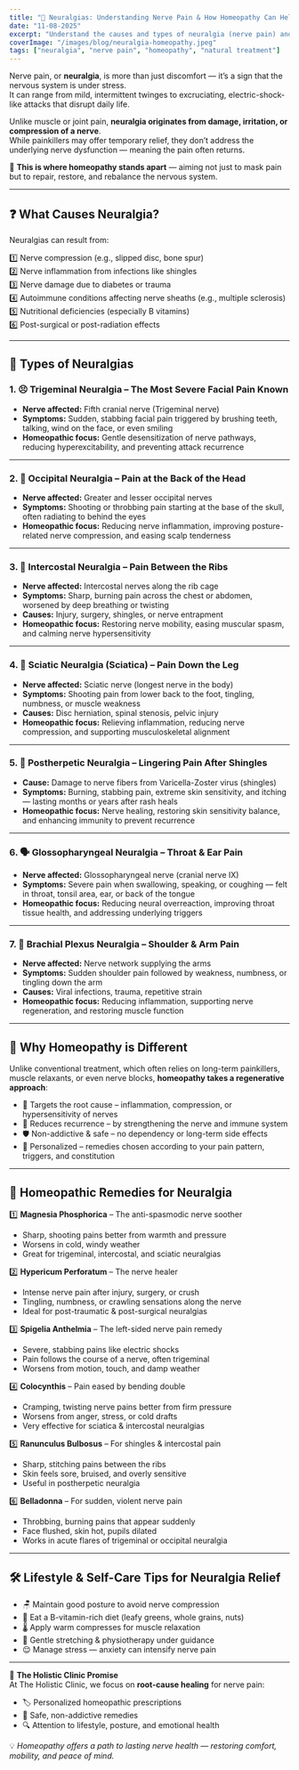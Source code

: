 ```yaml
---
title: "💢 Neuralgias: Understanding Nerve Pain & How Homeopathy Can Help"
date: "11-08-2025"
excerpt: "Understand the causes and types of neuralgia (nerve pain) and discover how homeopathy offers safe, root-cause-focused relief without long-term side effects."
coverImage: "/images/blog/neuralgia-homeopathy.jpeg"
tags: ["neuralgia", "nerve pain", "homeopathy", "natural treatment"]
---
```


Nerve pain, or **neuralgia**, is more than just discomfort — it’s a sign that the nervous system is under stress.  
It can range from mild, intermittent twinges to excruciating, electric-shock-like attacks that disrupt daily life.

Unlike muscle or joint pain, **neuralgia originates from damage, irritation, or compression of a nerve**.  
While painkillers may offer temporary relief, they don’t address the underlying nerve dysfunction — meaning the pain often returns.

🌿 **This is where homeopathy stands apart** — aiming not just to mask pain but to repair, restore, and rebalance the nervous system.

---

## ❓ What Causes Neuralgia?

Neuralgias can result from:

1️⃣ Nerve compression (e.g., slipped disc, bone spur)  
2️⃣ Nerve inflammation from infections like shingles  
3️⃣ Nerve damage due to diabetes or trauma  
4️⃣ Autoimmune conditions affecting nerve sheaths (e.g., multiple sclerosis)  
5️⃣ Nutritional deficiencies (especially B vitamins)  
6️⃣ Post-surgical or post-radiation effects

---

## 🧠 Types of Neuralgias

### 1. 😣 Trigeminal Neuralgia – The Most Severe Facial Pain Known

- **Nerve affected:** Fifth cranial nerve (Trigeminal nerve)
- **Symptoms:** Sudden, stabbing facial pain triggered by brushing teeth, talking, wind on the face, or even smiling
- **Homeopathic focus:** Gentle desensitization of nerve pathways, reducing hyperexcitability, and preventing attack recurrence

---

### 2. 🎯 Occipital Neuralgia – Pain at the Back of the Head

- **Nerve affected:** Greater and lesser occipital nerves
- **Symptoms:** Shooting or throbbing pain starting at the base of the skull, often radiating to behind the eyes
- **Homeopathic focus:** Reducing nerve inflammation, improving posture-related nerve compression, and easing scalp tenderness

---

### 3. 💢 Intercostal Neuralgia – Pain Between the Ribs

- **Nerve affected:** Intercostal nerves along the rib cage
- **Symptoms:** Sharp, burning pain across the chest or abdomen, worsened by deep breathing or twisting
- **Causes:** Injury, surgery, shingles, or nerve entrapment
- **Homeopathic focus:** Restoring nerve mobility, easing muscular spasm, and calming nerve hypersensitivity

---

### 4. 🦵 Sciatic Neuralgia (Sciatica) – Pain Down the Leg

- **Nerve affected:** Sciatic nerve (longest nerve in the body)
- **Symptoms:** Shooting pain from lower back to the foot, tingling, numbness, or muscle weakness
- **Causes:** Disc herniation, spinal stenosis, pelvic injury
- **Homeopathic focus:** Relieving inflammation, reducing nerve compression, and supporting musculoskeletal alignment

---

### 5. 🦠 Postherpetic Neuralgia – Lingering Pain After Shingles

- **Cause:** Damage to nerve fibers from Varicella-Zoster virus (shingles)
- **Symptoms:** Burning, stabbing pain, extreme skin sensitivity, and itching — lasting months or years after rash heals
- **Homeopathic focus:** Nerve healing, restoring skin sensitivity balance, and enhancing immunity to prevent recurrence

---

### 6. 🗣️ Glossopharyngeal Neuralgia – Throat & Ear Pain

- **Nerve affected:** Glossopharyngeal nerve (cranial nerve IX)
- **Symptoms:** Severe pain when swallowing, speaking, or coughing — felt in throat, tonsil area, ear, or back of the tongue
- **Homeopathic focus:** Reducing neural overreaction, improving throat tissue health, and addressing underlying triggers

---

### 7. 💪 Brachial Plexus Neuralgia – Shoulder & Arm Pain

- **Nerve affected:** Nerve network supplying the arms
- **Symptoms:** Sudden shoulder pain followed by weakness, numbness, or tingling down the arm
- **Causes:** Viral infections, trauma, repetitive strain
- **Homeopathic focus:** Reducing inflammation, supporting nerve regeneration, and restoring muscle function

---

## 🌿 Why Homeopathy is Different

Unlike conventional treatment, which often relies on long-term painkillers, muscle relaxants, or even nerve blocks, **homeopathy takes a regenerative approach**:

- 🎯 Targets the root cause – inflammation, compression, or hypersensitivity of nerves
- 🔄 Reduces recurrence – by strengthening the nerve and immune system
- 🛡️ Non-addictive & safe – no dependency or long-term side effects
- 🧍 Personalized – remedies chosen according to your pain pattern, triggers, and constitution

---

## 💊 Homeopathic Remedies for Neuralgia

1️⃣ **Magnesia Phosphorica** – The anti-spasmodic nerve soother

- Sharp, shooting pains better from warmth and pressure
- Worsens in cold, windy weather
- Great for trigeminal, intercostal, and sciatic neuralgias

2️⃣ **Hypericum Perforatum** – The nerve healer

- Intense nerve pain after injury, surgery, or crush
- Tingling, numbness, or crawling sensations along the nerve
- Ideal for post-traumatic & post-surgical neuralgias

3️⃣ **Spigelia Anthelmia** – The left-sided nerve pain remedy

- Severe, stabbing pains like electric shocks
- Pain follows the course of a nerve, often trigeminal
- Worsens from motion, touch, and damp weather

4️⃣ **Colocynthis** – Pain eased by bending double

- Cramping, twisting nerve pains better from firm pressure
- Worsens from anger, stress, or cold drafts
- Very effective for sciatica & intercostal neuralgias

5️⃣ **Ranunculus Bulbosus** – For shingles & intercostal pain

- Sharp, stitching pains between the ribs
- Skin feels sore, bruised, and overly sensitive
- Useful in postherpetic neuralgia

6️⃣ **Belladonna** – For sudden, violent nerve pain

- Throbbing, burning pains that appear suddenly
- Face flushed, skin hot, pupils dilated
- Works in acute flares of trigeminal or occipital neuralgia

---

## 🛠 Lifestyle & Self-Care Tips for Neuralgia Relief

- 🪑 Maintain good posture to avoid nerve compression
- 🥦 Eat a B-vitamin-rich diet (leafy greens, whole grains, nuts)
- 🌡️ Apply warm compresses for muscle relaxation
- 🤸 Gentle stretching & physiotherapy under guidance
- 😌 Manage stress — anxiety can intensify nerve pain

---

🏥 **The Holistic Clinic Promise**  
At The Holistic Clinic, we focus on **root-cause healing** for nerve pain:

- 🏷 Personalized homeopathic prescriptions
- 🌿 Safe, non-addictive remedies
- 🔍 Attention to lifestyle, posture, and emotional health

💡 _Homeopathy offers a path to lasting nerve health — restoring comfort, mobility, and peace of mind._
